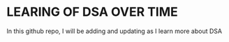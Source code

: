# LEARING OF DSA OVER TIME

In this github repo, I will be adding and updating as I learn more about DSA
